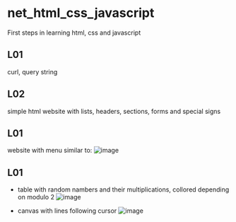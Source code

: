 # net_html_css_javascript
First steps in learning html, css and javascript

## L01
curl, query string

## L02
simple html website with lists, headers, sections, forms and special signs

## L01
website with menu similar to:
![image](https://user-images.githubusercontent.com/61067969/149377659-03a34337-efd4-4328-baf5-e7137fbd7bfc.png)

## L01
- table with random nambers and their multiplications, collored depending on modulo 2
![image](https://user-images.githubusercontent.com/61067969/149377890-0cc057a4-ba3e-4515-8841-26a094dfdf3c.png)

- canvas with lines following cursor
![image](https://user-images.githubusercontent.com/61067969/149377993-26ed8870-0e01-432e-8743-78d874018ac0.png)
